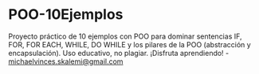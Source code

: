 # POO-10Ejemplos
Proyecto práctico de 10 ejemplos con POO para dominar sentencias IF, FOR, FOR EACH, WHILE, DO WHILE y los pilares de la POO (abstracción y encapsulación). Uso educativo, no plagiar. ¡Disfruta aprendiendo! - michaelvinces.skalemi@gmail.com
